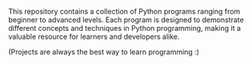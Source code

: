 This repository contains a collection of Python programs ranging from beginner to advanced levels. 
Each program is designed to demonstrate different concepts and techniques in Python programming, making it a valuable resource for learners and developers alike.


(Projects are always the best way to learn programming :)
